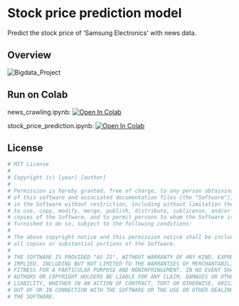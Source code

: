 # Stock price prediction model
Predict the stock price of 'Samsung Electronics' with news data.

## Overview
![Bigdata_Project](https://github.com/yongwookim1/stock_price_prediction/assets/113939970/c9181ed6-61c4-4980-a952-7640b5555c6f)

## Run on Colab
news_crawling.ipynb: <a target="_blank" href="https://colab.research.google.com/github/yongwookim1/stock_price_prediction/blob/master/news_crawling.ipynb">
  <img src="https://colab.research.google.com/assets/colab-badge.svg" alt="Open In Colab"/>
</a>

stock_price_prediction.ipynb: <a target="_blank" href="https://colab.research.google.com/github/yongwookim1/stock_price_prediction/blob/master/stock_price_prediction.ipynb">
  <img src="https://colab.research.google.com/assets/colab-badge.svg" alt="Open In Colab"/>
</a>

## License

```python
# MIT License
#
# Copyright (c) [year] [author]
#
# Permission is hereby granted, free of charge, to any person obtaining a copy
# of this software and associated documentation files (the "Software"), to deal
# in the Software without restriction, including without limitation the rights
# to use, copy, modify, merge, publish, distribute, sublicense, and/or sell
# copies of the Software, and to permit persons to whom the Software is
# furnished to do so, subject to the following conditions:
#
# The above copyright notice and this permission notice shall be included in
# all copies or substantial portions of the Software.
#
# THE SOFTWARE IS PROVIDED "AS IS", WITHOUT WARRANTY OF ANY KIND, EXPRESS OR
# IMPLIED, INCLUDING BUT NOT LIMITED TO THE WARRANTIES OF MERCHANTABILITY,
# FITNESS FOR A PARTICULAR PURPOSE AND NONINFRINGEMENT. IN NO EVENT SHALL THE
# AUTHORS OR COPYRIGHT HOLDERS BE LIABLE FOR ANY CLAIM, DAMAGES OR OTHER
# LIABILITY, WHETHER IN AN ACTION OF CONTRACT, TORT OR OTHERWISE, ARISING FROM,
# OUT OF OR IN CONNECTION WITH THE SOFTWARE OR THE USE OR OTHER DEALINGS IN
# THE SOFTWARE.
```
